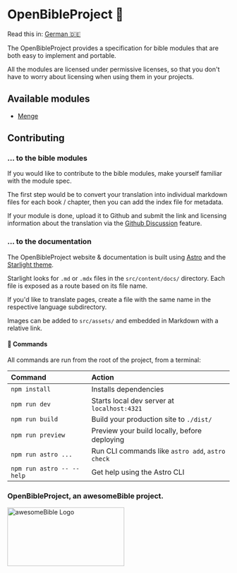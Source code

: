 # OpenBibleProject 📖
Read this in: [German 🇩🇪](README_DE.md)

The OpenBibleProject provides a specification for bible modules that are both easy to implement and portable.

All the modules are licensed under permissive licenses, so that you don't have to worry about licensing when using them in your projects.

## Available modules
- [Menge](https://github.com/OpenBibleProject/menge)


## Contributing
### ... to the bible modules
If you would like to contribute to the bible modules, make yourself familiar with the module spec.

The first step would be to convert your translation into individual markdown files for each book / chapter, then you can add the index file for metadata.


If your module is done, upload it to Github and submit the link and licensing information about the translation via the [Github Discussion](https://github.com/orgs/OpenBibleProject/discussions/new?category=submit-modules) feature.

### ... to the documentation
The OpenBibleProject website & documentation is built using [Astro](https://astro.build/) and the [Starlight theme](https://starlight.astro.build/).

Starlight looks for `.md` or `.mdx` files in the `src/content/docs/` directory. Each file is exposed as a route based on its file name.

If you'd like to translate pages, create a file with the same name in the respective language subdirectory.

Images can be added to `src/assets/` and embedded in Markdown with a relative link.

#### 🧞 Commands

All commands are run from the root of the project, from a terminal:

| Command                   | Action                                           |
| :------------------------ | :----------------------------------------------- |
| `npm install`             | Installs dependencies                            |
| `npm run dev`             | Starts local dev server at `localhost:4321`      |
| `npm run build`           | Build your production site to `./dist/`          |
| `npm run preview`         | Preview your build locally, before deploying     |
| `npm run astro ...`       | Run CLI commands like `astro add`, `astro check` |
| `npm run astro -- --help` | Get help using the Astro CLI                     |

### OpenBibleProject, an awesomeBible project.
<a href="https://awesomebible.de" target="_blank" rel="noopener noreferrer">
    <img src="https://github.com/OpenBibleProject/openbibleproject.github.io/assets/42138517/1f02169e-29c5-4df9-a773-931d38537d9e" height="133" width="265" alt="awesomeBible Logo"></img>
</a>